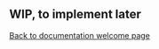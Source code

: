 ## WIP, to implement later
[Back to documentation welcome page](https://github.com/bladeacer/flexcyon/tree/master/docs/docs.md)